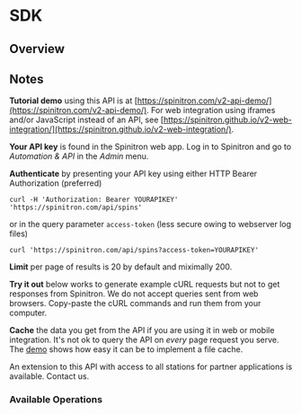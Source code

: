 # SDK

## Overview

## Notes

**Tutorial demo** using this API is at [https://spinitron.com/v2-api-demo/](https://spinitron.com/v2-api-demo/). For web integration using iframes and/or JavaScript instead of an API, see [https://spinitron.github.io/v2-web-integration/](https://spinitron.github.io/v2-web-integration/).

**Your API key** is found in the Spinitron web app. Log in to Spinitron and go to *Automation & API* in the *Admin* menu.

**Authenticate** by presenting your API key using either HTTP Bearer Authorization
(preferred)

    curl -H 'Authorization: Bearer YOURAPIKEY' 'https://spinitron.com/api/spins'

or in the query parameter `access-token` (less secure owing to webserver
log files)

    curl 'https://spinitron.com/api/spins?access-token=YOURAPIKEY'

**Limit** per page of results is 20 by default and miximally 200.

**Try it out** below works to
generate example cURL requests but not to get responses from Spinitron. We
do not accept queries sent from web browsers. Copy-paste the cURL commands
and run them from your computer.

**Cache** the data you get from the API if you are using it in web or mobile integration. It's not ok to query the API on *every* page request you serve. The [demo](https://spinitron.com/v2-api-demo/) shows how easy it can be to implement a file cache.

An extension to this API with access to all stations for partner applications is available. Contact us.


### Available Operations

